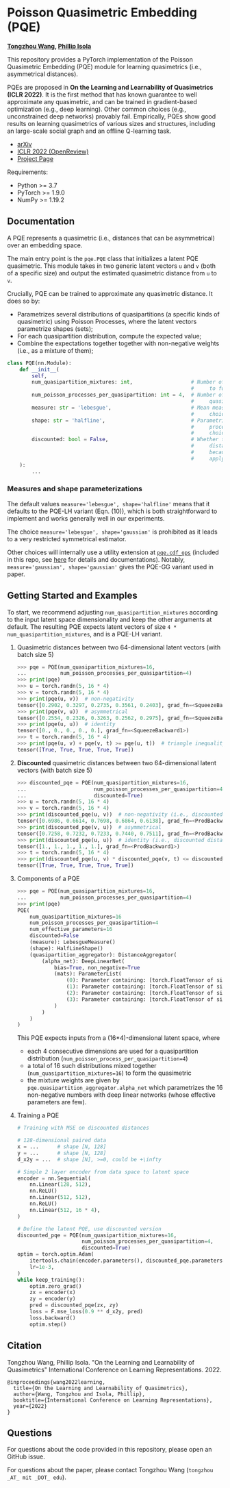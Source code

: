 # Poisson Quasimetric Embedding (PQE)

**[Tongzhou Wang](https://ssnl.github.io), [Phillip Isola](http://web.mit.edu/phillipi/)**

This repository provides a PyTorch implementation of the Poisson Quasimetric Embedding (PQE) module for learning quasimetrics (i.e., asymmetrical distances).

PQEs are proposed in **On the Learning and Learnability of Quasimetrics (ICLR 2022)**. It is the first method that has known guarantee to well approximate any quasimetric, and can be trained in gradient-based optimization (e.g., deep learning). Other common choices (e.g., unconstrained deep networks) provably fail. Empirically, PQEs show good results on learning quasimetrics of various sizes and structures, including an large-scale social graph and an offline Q-learning task.

+ [arXiv](https://arxiv.org/abs/2206.15478)
+ [ICLR 2022 (OpenReview)](https://openreview.net/forum?id=y0VvIg25yk)
+ [Project Page](https://ssnl.github.io/quasimetric)

Requirements:
+ Python >= 3.7
+ PyTorch >= 1.9.0
+ NumPy >= 1.19.2

## Documentation

A PQE represents a quasimetric (i.e., distances that can be asymmetrical) over an embedding space.

The main entry point is the ``pqe.PQE`` class that initializes a latent PQE quasimetric.  This module takes in two generic latent vectors ``u`` and ``v`` (both of a specific size) and output the estimated quasimetric distance from ``u`` to ``v``.

Crucially, PQE can be trained to approximate any quasimetric distance. It does so by:
- Parametrizes several distributions of quasipartitions (a specific kinds of quasimetric)
    using Poisson Processes, where the latent vectors parametrize shapes (sets);
- For each quasipartition distribution, compute the expected value;
- Combine the expectations together together with non-negative weights (i.e., as a mixture
    of them);

```py
class PQE(nn.Module):
    def __init__(
        self,
        num_quasipartition_mixtures: int,                   # Number of mixtures of quasipartition distributions
                                                            #     to form the quasimetric estimate
        num_poisson_processes_per_quasipartition: int = 4,  # Number of Poisson processes used for each
                                                            #     quasipartition distributions
        measure: str = 'lebesgue',                          # Mean measure of the Poisson processes;
                                                            #     choices: 'lebesgue', 'gaussian'
        shape: str = 'halfline',                            # Parametrization of shapes (sets) in Poisson
                                                            #     process spaces by the input latents;
                                                            #     choices: 'halfline', 'gaussian'
        discounted: bool = False,                           # Whether this outputs distance or discounted
                                                            #     distance (no need to specify the base
                                                            #     because changing base is equivalent with
                                                            #     applying a scale, which is already learned)
    ):
        ...
```

### **Measures and shape parameterizations**

The default values `measure='lebesgue', shape='halfline'` means that it defaults to the PQE-LH variant (Eqn. (10)),
which is both straightforward to implement and works generally well in our experiments.

The choice `measure='lebesgue', shape='gaussian'` is prohibited as it leads to a very restricted symmetrical estimator.

Other choices will internally use a utility extension at [`pqe.cdf_ops`](./pqe/cdf_ops) (included in this repo, see [here](./pqe/cdf_ops) for details and documentations). Notably, `measure='gaussian', shape='gaussian'`  gives the PQE-GG variant used in paper.

## Getting Started and Examples

To start, we recommend adjusting `num_quasipartition_mixtures` according to the input latent
space dimensionality and keep the other arguments at default. The resulting PQE expects latent
vectors of size ``4 * num_quasipartition_mixtures``, and is a PQE-LH variant.

1. Quasimetric distances between two 64-dimensional latent vectors (with batch size 5)
    ```py
    >>> pqe = PQE(num_quasipartition_mixtures=16,
    ...           num_poisson_processes_per_quasipartition=4)
    >>> print(pqe)
    >>> u = torch.randn(5, 16 * 4)
    >>> v = torch.randn(5, 16 * 4)
    >>> print(pqe(u, v))  # non-negativity
    tensor([0.2902, 0.3297, 0.2735, 0.3561, 0.2403], grad_fn=<SqueezeBackward1>)
    >>> print(pqe(v, u))  # asymmetrical
    tensor([0.2554, 0.2326, 0.3263, 0.2562, 0.2975], grad_fn=<SqueezeBackward1>)
    >>> print(pqe(u, u))  # identity
    tensor([0., 0., 0., 0., 0.], grad_fn=<SqueezeBackward1>)
    >>> t = torch.randn(5, 16 * 4)
    >>> print(pqe(u, v) + pqe(v, t) >= pqe(u, t))  # triangle inequality
    tensor([True, True, True, True, True])
    ```

2. **Discounted** quasimetric distances between two 64-dimensional latent vectors (with batch size 5)
    ```py
    >>> discounted_pqe = PQE(num_quasipartition_mixtures=16,
    ...                      num_poisson_processes_per_quasipartition=4,
    ...                      discounted=True)
    >>> u = torch.randn(5, 16 * 4)
    >>> v = torch.randn(5, 16 * 4)
    >>> print(discounted_pqe(u, v))  # non-negativity (i.e., discounted distance <= 1)
    tensor([0.6986, 0.6614, 0.7698, 0.6864, 0.6138], grad_fn=<ProdBackward1>)
    >>> print(discounted_pqe(v, u))  # asymmetrical
    tensor([0.7258, 0.7232, 0.7233, 0.7440, 0.7511], grad_fn=<ProdBackward1>)
    >>> print(discounted_pqe(u, u))  # identity (i.e., discounted distance = 1)
    tensor([1., 1., 1., 1., 1.], grad_fn=<ProdBackward1>)
    >>> t = torch.randn(5, 16 * 4)
    >>> print(discounted_pqe(u, v) * discounted_pqe(v, t) <= discounted_pqe(u, t))  # triangle inequality
    tensor([True, True, True, True, True])
    ```

3. Components of a PQE
    ```py
    >>> pqe = PQE(num_quasipartition_mixtures=16,
    ...           num_poisson_processes_per_quasipartition=4)
    >>> print(pqe)
    PQE(
        num_quasipartition_mixtures=16
        num_poisson_processes_per_quasipartition=4
        num_effective_parameters=16
        discounted=False
        (measure): LebesgueMeasure()
        (shape): HalfLineShape()
        (quasipartition_aggregator): DistanceAggregator(
            (alpha_net): DeepLinearNet(
                bias=True, non_negative=True
                (mats): ParameterList(
                    (0): Parameter containing: [torch.FloatTensor of size 1x64]
                    (1): Parameter containing: [torch.FloatTensor of size 64x64]
                    (2): Parameter containing: [torch.FloatTensor of size 64x64]
                    (3): Parameter containing: [torch.FloatTensor of size 64x16]
                )
            )
        )
    )
    ```
    This PQE expects inputs from a (16*4)-dimensional latent space, where
     - each 4 consecutive dimensions are used for a quasipartition distribution (`num_poisson_process_per_quasipartition=4`)
     - a total of 16 such distributions mixed together (`num_quasipartition_mixtures=16`) to form the quasimetric
     - the mixture weights are given by `pqe.quasipartition_aggregator.alpha_net` which parametrizes the 16 non-negative
       numbers with deep linear networks (whose effective parameters are few).

4. Training a PQE
    ```py
    # Training with MSE on discounted distances

    # 128-dimensional paired data
    x = ...      # shape [N, 128]
    y = ...      # shape [N, 128]
    d_x2y = ...  # shape [N], >=0, could be +\infty

    # Simple 2 layer encoder from data space to latent space
    encoder = nn.Sequential(
        nn.Linear(128, 512),
        nn.ReLU()
        nn.Linear(512, 512),
        nn.ReLU()
        nn.Linear(512, 16 * 4),
    )

    # Define the latent PQE, use discounted version
    discounted_pqe = PQE(num_quasipartition_mixtures=16,
                         num_poisson_processes_per_quasipartition=4,
                         discounted=True)
    optim = torch.optim.Adam(
        itertools.chain(encoder.parameters(), discounted_pqe.parameters()),  # both encoder and pqe have parameters
        lr=1e-3,
    )
    while keep_training():
        optim.zero_grad()
        zx = encoder(x)
        zy = encoder(y)
        pred = discounted_pqe(zx, zy)
        loss = F.mse_loss(0.9 ** d_x2y, pred)
        loss.backward()
        optim.step()
    ```

## Citation

Tongzhou Wang, Phillip Isola. "On the Learning and Learnability of Quasimetrics" International Conference on Learning Representations. 2022.

```
@inproceedings{wang2022learning,
  title={On the Learning and Learnability of Quasimetrics},
  author={Wang, Tongzhou and Isola, Phillip},
  booktitle={International Conference on Learning Representations},
  year={2022}
}
```

## Questions

For questions about the code provided in this repository, please open an GitHub issue.

For questions about the paper, please contact Tongzhou Wang (`tongzhou _AT_ mit _DOT_ edu`).
